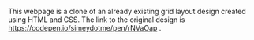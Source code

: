 This webpage is a clone of an already existing grid layout design created using HTML and CSS. The link to the original design is https://codepen.io/simeydotme/pen/rNVaOap .




